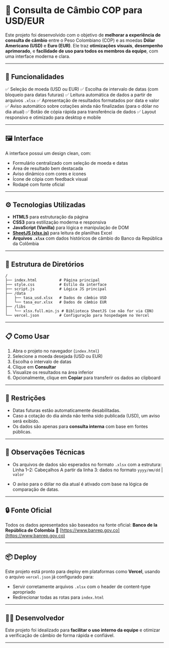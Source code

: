 # 💱 Consulta de Câmbio COP para USD/EUR

Este projeto foi desenvolvido com o objetivo de **melhorar a experiência de consulta de câmbio** entre o Peso Colombiano (COP) e as moedas **Dólar Americano (USD)** e **Euro (EUR)**. Ele traz **otimizações visuais**, **desempenho aprimorado**, e **facilidade de uso para todos os membros da equipe**, com uma interface moderna e clara.

---

## 📌 Funcionalidades

✅ Seleção de moeda (USD ou EUR)
✅ Escolha de intervalo de datas (com bloqueio para datas futuras)
✅ Leitura automática de dados a partir de arquivos `.xlsx`
✅ Apresentação de resultados formatados por data e valor
✅ Aviso automático sobre cotações ainda não finalizadas (para o dólar no dia atual)
✅ Botão de cópia rápida para transferência de dados
✅ Layout responsivo e otimizado para desktop e mobile

---

## 🖼️ Interface

A interface possui um design clean, com:

* Formulário centralizado com seleção de moeda e datas
* Área de resultado bem destacada
* Aviso dinâmico com cores e ícones
* Ícone de cópia com feedback visual
* Rodapé com fonte oficial

---

## ⚙️ Tecnologias Utilizadas

* **HTML5** para estruturação da página
* **CSS3** para estilização moderna e responsiva
* **JavaScript (Vanilla)** para lógica e manipulação de DOM
* **[SheetJS (xlsx.js)](https://github.com/SheetJS/sheetjs)** para leitura de planilhas Excel
* **Arquivos `.xlsx`** com dados históricos de câmbio do Banco da República da Colômbia

---

## 📁 Estrutura de Diretórios

```
/
├── index.html          # Página principal
├── style.css           # Estilo da interface
├── script.js           # Lógica JS principal
├── /data
│   ├── tasa_usd.xlsx   # Dados de câmbio USD
│   └── tasa_eur.xlsx   # Dados de câmbio EUR
├── /libs
│   └── xlsx.full.min.js # Biblioteca SheetJS (se não for via CDN)
└── vercel.json         # Configuração para hospedagem no Vercel
```

---

## 📋 Como Usar

1. Abra o projeto no navegador (`index.html`)
2. Selecione a moeda desejada (USD ou EUR)
3. Escolha o intervalo de datas
4. Clique em **Consultar**
5. Visualize os resultados na área inferior
6. Opcionalmente, clique em **Copiar** para transferir os dados ao clipboard

---

## 🚫 Restrições

* Datas futuras estão automaticamente desabilitadas.
* Caso a cotação do dia ainda não tenha sido publicada (USD), um aviso será exibido.
* Os dados são apenas para **consulta interna** com base em fontes públicas.

---

## 📌 Observações Técnicas

* Os arquivos de dados são esperados no formato `.xlsx` com a estrutura:
  Linha 1–2: Cabeçalhos
  A partir da linha 3: dados no formato `yyyy/mm/dd` | `valor`

* O aviso para o dólar no dia atual é ativado com base na lógica de comparação de datas.

---

## 🔒 Fonte Oficial

Todos os dados apresentados são baseados na fonte oficial:
**Banco de la República de Colombia**
🔗 [https://www.banrep.gov.co](https://www.banrep.gov.co)

---

## 📦 Deploy

Este projeto está pronto para deploy em plataformas como **Vercel**, usando o arquivo `vercel.json` já configurado para:

* Servir corretamente arquivos `.xlsx` com o header de content-type apropriado
* Redirecionar todas as rotas para `index.html`

---

## 👨‍💻 Desenvolvedor

Este projeto foi idealizado para **facilitar o uso interno da equipe** e otimizar a verificação de câmbio de forma rápida e confiável.

---


